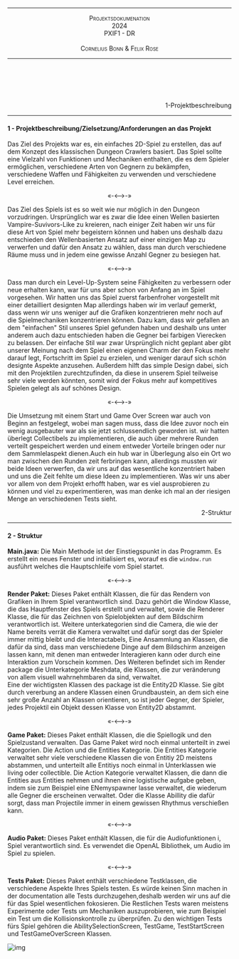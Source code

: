 <br><br><br><br><br><br><br><br><br><br><br><br><br><br><br><br>

---

<div style="font-variant:small-caps;text-align:center"> Projektsdokumenation</div>
<div style="font-variant:small-caps;text-align:center"> 2024</div>
<div style="font-variant:small-caps;text-align:center">PXIF1 - DR</div>
<div style="visibility:hidden">a</div>
<div style="font-variant:small-caps;text-align:center"> Cornelius Bonn & Felix Rose</div>

---

<br><br><br><br>

<!--- Pagebreak --->
<div style="page-break-after: always"></div>


<div style="text-align:right">1-Projektbeschreibung</div>

---

#### 1 - Projektbeschreibung/Zielsetzung/Anforderungen an das Projekt
Das Ziel des Projekts war es, ein einfaches 2D-Spiel zu erstellen, das auf dem Konzept des klassischen Dungeon Crawlers basiert. Das Spiel sollte eine Vielzahl von Funktionen und Mechaniken enthalten, die es dem Spieler ermöglichen, verschiedene Arten von Gegnern zu bekämpfen, verschiedene Waffen und Fähigkeiten zu verwenden und verschiedene Level erreichen. 

<p style="font-variant:small-caps" align="center">«-<—>-»</p> 

Das Ziel des Spiels ist es so weit wie nur möglich in den Dungeon vorzudringen. Ursprünglich war es zwar die Idee einen Wellen basierten Vampire-Suvivors-Like zu kreieren, nach einiger Zeit haben wir uns für diese Art von Spiel mehr begeistern können und haben uns deshalb dazu entschieden den Wellenbasierten Ansatz auf einer einzigen Map zu verwerfen und dafür den Ansatz zu wählen, dass man durch verschiedene Räume muss und in jedem eine gewisse Anzahl Gegner zu besiegen hat. 

<p style="font-variant:small-caps" align="center">«-<—>-»</p> 

Dass man durch ein Level-Up-System seine Fähigkeiten zu verbessern oder neue erhalten kann, war für uns aber schon von Anfang an im Spiel vorgesehen. 
Wir hatten uns das Spiel zuerst farbenfroher vorgestellt mit einer detailliert designten Map allerdings haben wir im verlauf gemerkt, dass wenn wir uns weniger auf die Grafiken konzentrieren mehr noch auf die Spielmechaniken konzentrieren können. Dazu kam, dass wir gefallen an dem "einfachen" Stil unseres Spiel gefunden haben und deshalb uns unter anderem auch dazu entschieden haben die Gegner bei farbigen Vierecken zu belassen. Der einfache Stil war zwar Ursprünglich nicht geplant aber gibt unserer Meinung nach dem Spiel einen eigenen Charm der den Fokus mehr darauf legt, Fortschritt im Spiel zu erzielen, und weniger darauf sich schön designte Aspekte anzusehen.
Außerdem hilft das simple Design dabei, sich mit den Projektilen zurechtzufinden, da diese in unserem Spiel teilweise sehr viele werden könnten, somit wird der Fokus mehr auf kompetitives Spielen gelegt als auf schönes Design. 

<p style="font-variant:small-caps" align="center">«-<—>-»</p> 

Die Umsetzung mit einem Start und Game Over Screen war auch von Beginn an festgelegt, wobei man sagen muss, dass die Idee zuvor noch ein wenig ausgebauter war als sie jetzt schlussendlich geworden ist. wir hatten überlegt Collectibels zu implementieren, die auch über mehrere Runden verteilt gespeichert werden und einem entweder Vorteile bringen oder nur dem Sammlelaspekt dienen.Auch ein hub war in Überlegung also ein Ort wo man zwischen den Runden zeit ferbringen kann, allerdings mussten wir beide Ideen verwerfen, da wir uns auf das wesentliche konzentriert haben und uns die Zeit fehlte um diese Ideen zu implementieren.
Was wir uns aber vor allem von dem Projekt erhofft haben, war es viel ausprobieren zu können und viel zu experimentieren, was man denke ich mal an der riesigen Menge an verschiedenen Tests sieht.


<!--- Pagebreak --->
<div style="page-break-after: always"></div>


<div style="text-align:right">2-Struktur</div>

---

#### 2 - Struktur

**Main.java:**
Die Main Methode ist der Einstiegspunkt in das Programm. Es erstellt ein neues Fenster und initialisiert es, worauf es die ```window.run``` ausführt welches die Hauptschleife vom Spiel startet.

<p style="font-variant:small-caps" align="center">«-<—>-»</p> 

**Render Paket:**
Dieses Paket enthält Klassen, die für das Rendern von Grafiken in Ihrem 
Spiel verantwortlich sind. Dazu gehört die Window Klasse, die das Hauptfenster des Spiels erstellt und verwaltet, sowie die Renderer Klasse, die für das Zeichnen von Spielobjekten auf dem Bildschirm verantwortlich ist.  Weitere unterkategorien sind die Camera, die wie der Name bereits verrät die Kamera verwaltet und dafür sorgt das der Spieler immer mittig bleibt und die Interactabels, Eine Ansammlung an Klassen, die dafür da sind, dass man verschiedene Dinge auf dem Bildschirm anzeigen lassen kann, mit denen man entweder Interagieren kann oder durch eine Interaktion zum Vorschein kommen. Des Weiteren befindet sich im Render package die Unterkategorie Meshdata, die Klassen, die zur veränderung von allem visuell wahrnehmbaren da sind, verwaltet.  
Eine der wichtigsten Klassen des package ist die Entity2D Klasse. Sie gibt durch vererbung an andere Klassen einen Grundbaustein, an dem sich eine sehr große Anzahl an Klassen orientieren, so ist jeder Gegner, der Spieler, jedes Projektil ein Objekt dessen Klasse von Entity2D abstammt.  

<p style="font-variant:small-caps" align="center">«-<—>-»</p> 

**Game Paket:**
Dieses Paket enthält Klassen, die die Spiellogik und den Spielzustand verwalten. Das Game Paket wird noch einmal unterteilt in zwei Kategorien. Die Action und die Entities Kategorie. Die Entities Kategorie verwaltet sehr viele verschiedene Klassen die von Entitiy 2D meistens abstammen, und unterteilt alle Entitiys noch einmal in Unterklassen wie living oder collectible. Die Action Kategorie verwaltet Klassen, die dann die Entities aus Entities nehmen und ihnen eine logistische aufgabe geben, indem sie zum Beispiel eine ENemyspawner lasse verwaltet, die wiederum alle Gegner die erscheinen verwaltet. Oder die Klasse Abillity die dafür sorgt, dass man Projectile immer in einem gewissen Rhythmus verschießen kann.

<p style="font-variant:small-caps" align="center">«-<—>-»</p> 

**Audio Paket:**
Dieses Paket enthält Klassen, die für die Audiofunktionen i, Spiel verantwortlich sind. Es verwendet die OpenAL Bibliothek, um Audio im Spiel zu spielen.  

<p style="font-variant:small-caps" align="center">«-<—>-»</p> 

**Tests Paket:**
Dieses Paket enthält verschiedene Testklassen, die verschiedene Aspekte Ihres Spiels testen. Es würde keinen Sinn machen in der documentation  alle Tests durchzugehen,deshalb werden wir uns auf die für das Spiel wesentlichen fokosieren. Die Restlichen Tests waren meistens Experimente oder Tests um Mechaniken auszuprobieren, wie zum Beispiel ein Test um die Kollisionskontrolle zu überprüfen. Zu den wichtigen Tests fürs Spiel gehören die AbilitySelectionScreen, TestGame, TestStartScreen und TestGameOverScreen Klassen.  


![img](https://cdn.discordapp.com/attachments/801184991316148254/1245063652504244254/image.png?ex=665dfae2&is=665ca962&hm=561a0e8eb0253d433f4ea4fa36925bf70d96777c1e088a661486c5c2a24ced50&)